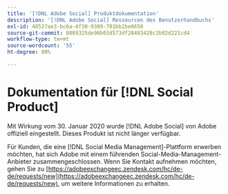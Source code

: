 ```yaml
---
title: '[!DNL Adobe Social] Produktdokumentation'
description: '[!DNL Adobe Social] Ressourcen des Benutzerhandbuchs'
exl-id: 48527ae3-bc6a-4f30-9309-701bb2be0650
source-git-commit: 8089325de90b03d573df28483428c2b82d221cd4
workflow-type: tm+mt
source-wordcount: '55'
ht-degree: 90%

---
```


# Dokumentation für [!DNL Social Product]

Mit Wirkung vom 30. Januar 2020 wurde [!DNL Adobe Social] von Adobe offiziell eingestellt. Dieses Produkt ist nicht länger verfügbar.

Für Kunden, die eine [!DNL Social Media Management]-Plattform erwerben möchten, hat sich Adobe mit einem führenden Social-Media-Management-Anbieter zusammengeschlossen. Wenn Sie Kontakt aufnehmen möchten, gehen Sie zu [https://adobeexchangeec.zendesk.com/hc/de-de/requests/new](https://adobeexchangeec.zendesk.com/hc/de-de/requests/new), um weitere Informationen zu erhalten.
